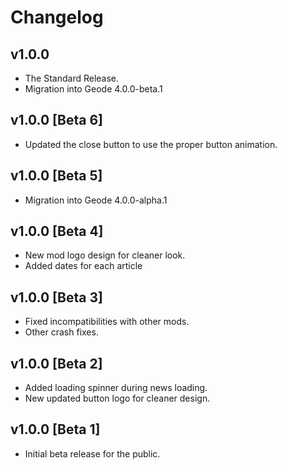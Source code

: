 # Changelog

## <cg>v1.0.0</c>
* The Standard Release.
* Migration into Geode 4.0.0-beta.1

## <cg>v1.0.0 [Beta 6]</c>
* Updated the close button to use the proper button animation.

## <cg>v1.0.0 [Beta 5]</c>
* Migration into Geode 4.0.0-alpha.1

## <cg>v1.0.0 [Beta 4]</c>
* New mod logo design for cleaner look.
* Added dates for each article

## <cg>v1.0.0 [Beta 3]</c>
* Fixed incompatibilities with other mods.
* Other crash fixes.

## <cg>v1.0.0 [Beta 2]</c>
* Added loading spinner during news loading.
* New updated button logo for cleaner design.

## <cg>v1.0.0 [Beta 1]</c>
* Initial beta release for the public.
